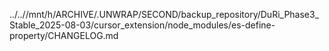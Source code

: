 ../..//mnt/h/ARCHIVE/.UNWRAP/SECOND/backup_repository/DuRi_Phase3_Stable_2025-08-03/cursor_extension/node_modules/es-define-property/CHANGELOG.md